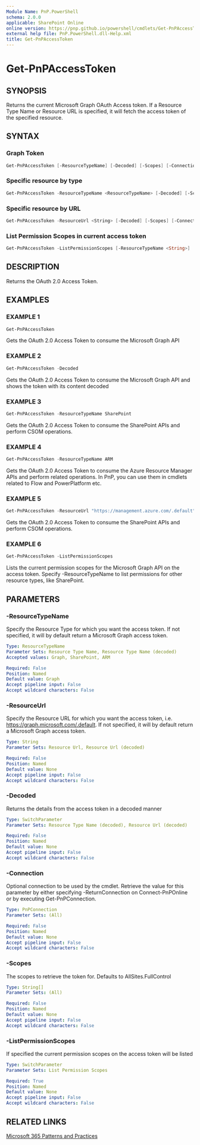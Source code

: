 ```yaml
---
Module Name: PnP.PowerShell
schema: 2.0.0
applicable: SharePoint Online
online version: https://pnp.github.io/powershell/cmdlets/Get-PnPAccessToken.html
external help file: PnP.PowerShell.dll-Help.xml
title: Get-PnPAccessToken
---
```

  
# Get-PnPAccessToken

## SYNOPSIS
Returns the current Microsoft Graph OAuth Access token.
If a Resource Type Name or Resource URL is specified, it will fetch the access token of the specified resource.

## SYNTAX

### Graph Token

```powershell
Get-PnPAccessToken [-ResourceTypeName] [-Decoded] [-Scopes] [-Connection <PnPConnection>]
```

### Specific resource by type

```powershell
Get-PnPAccessToken -ResourceTypeName <ResourceTypeName> [-Decoded] [-Scopes] [-Connection <PnPConnection>]
```

### Specific resource by URL

```powershell
Get-PnPAccessToken -ResourceUrl <String> [-Decoded] [-Scopes] [-Connection <PnPConnection>]
```

### List Permission Scopes in current access token

```powershell
Get-PnPAccessToken -ListPermissionScopes [-ResourceTypeName <String>]
```


## DESCRIPTION
Returns the OAuth 2.0 Access Token.

## EXAMPLES

### EXAMPLE 1
```powershell
Get-PnPAccessToken
```

Gets the OAuth 2.0 Access Token to consume the Microsoft Graph API

### EXAMPLE 2
```powershell
Get-PnPAccessToken -Decoded
```

Gets the OAuth 2.0 Access Token to consume the Microsoft Graph API and shows the token with its content decoded

### EXAMPLE 3
```powershell
Get-PnPAccessToken -ResourceTypeName SharePoint
```

Gets the OAuth 2.0 Access Token to consume the SharePoint APIs and perform CSOM operations.

### EXAMPLE 4
```powershell
Get-PnPAccessToken -ResourceTypeName ARM
```

Gets the OAuth 2.0 Access Token to consume the Azure Resource Manager APIs and perform related operations. In PnP, you can use them in cmdlets related to Flow and PowerPlatform etc.

### EXAMPLE 5
```powershell
Get-PnPAccessToken -ResourceUrl "https://management.azure.com/.default"
```

Gets the OAuth 2.0 Access Token to consume the SharePoint APIs and perform CSOM operations.

### EXAMPLE 6
```powershell
Get-PnPAccessToken -ListPermissionScopes
```

Lists the current permission scopes for the Microsoft Graph API on the access token. Specify -ResourceTypeName to list permissions for other resource types, like SharePoint.

## PARAMETERS

### -ResourceTypeName
Specify the Resource Type for which you want the access token. If not specified, it will by default return a Microsoft Graph access token.

```yaml
Type: ResourceTypeName
Parameter Sets: Resource Type Name, Resource Type Name (decoded)
Accepted values: Graph, SharePoint, ARM

Required: False
Position: Named
Default value: Graph
Accept pipeline input: False
Accept wildcard characters: False
```

### -ResourceUrl
Specify the Resource URL for which you want the access token, i.e. https://graph.microsoft.com/.default. If not specified, it will by default return a Microsoft Graph access token.

```yaml
Type: String
Parameter Sets: Resource Url, Resource Url (decoded)

Required: False
Position: Named
Default value: None
Accept pipeline input: False
Accept wildcard characters: False
```

### -Decoded
Returns the details from the access token in a decoded manner

```yaml
Type: SwitchParameter
Parameter Sets: Resource Type Name (decoded), Resource Url (decoded)

Required: False
Position: Named
Default value: None
Accept pipeline input: False
Accept wildcard characters: False
```

### -Connection
Optional connection to be used by the cmdlet. Retrieve the value for this parameter by either specifying -ReturnConnection on Connect-PnPOnline or by executing Get-PnPConnection.

```yaml
Type: PnPConnection
Parameter Sets: (All)

Required: False
Position: Named
Default value: None
Accept pipeline input: False
Accept wildcard characters: False
```

### -Scopes
The scopes to retrieve the token for. Defaults to AllSites.FullControl

```yaml
Type: String[]
Parameter Sets: (All)

Required: False
Position: Named
Default value: None
Accept pipeline input: False
Accept wildcard characters: False
```

### -ListPermissionScopes
If specified the current permission scopes on the access token will be listed

```yaml
Type: SwitchParameter
Parameter Sets: List Permission Scopes

Required: True
Position: Named
Default value: None
Accept pipeline input: False
Accept wildcard characters: False
```

## RELATED LINKS

[Microsoft 365 Patterns and Practices](https://aka.ms/m365pnp)
